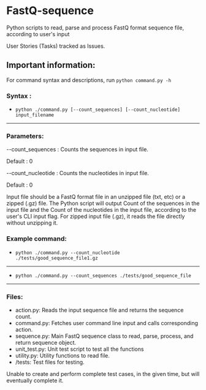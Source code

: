# FastQ-sequence
Python scripts to read, parse and process FastQ format sequence file, according to user's input

User Stories (Tasks) tracked as Issues.

## Important information:

For command syntax and descriptions, run `python command.py -h`

### Syntax :


- `python ./command.py [--count_sequences] [--count_nucleotide] input_filename`
------------------------------------------------------------------------------
### Parameters:

 --count_sequences                        : Counts the sequences in input file.

Default : 0

 --count_nucleotide                       : Counts the nucleotides in input file.
    
Default : 0


Input file should be a FastQ format file in an unzipped file (txt, etc) or a zipped (.gz) file.
The Python script will output Count of the sequences in the input file and the Count of the nucleotides in the input file, according to the user's CLI input flag.
For zipped input file (.gz), it reads the file directly without unzipping it.

### Example command:

- `python ./command.py --count_nucleotide ./tests/good_sequence_file1.gz`
------------------------------------------------------------------------------

- `python ./command.py --count_sequences ./tests/good_sequence_file`
------------------------------------------------------------------------------

### Files:
- action.py: Reads the input sequence file and returns the sequence count.
- command.py: Fetches user command line input and calls corresponding action.
- sequence.py: Main FastQ sequence class to read, parse, process, and return sequence object.
- unit_test.py: Unit test script to test all the functions
- utility.py: Utility functions to read file.
- /tests: Test files for testing.

Unable to create and perform complete test cases, in the given time, but will eventually complete it.
